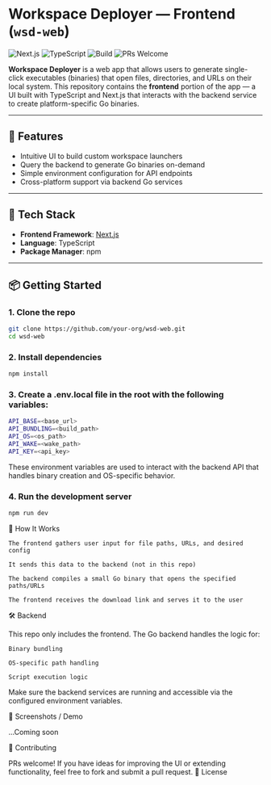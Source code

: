 # Workspace Deployer — Frontend (`wsd-web`)

![Next.js](https://img.shields.io/badge/Next.js-15+-black?logo=next.js&style=for-the-badge)
![TypeScript](https://img.shields.io/badge/TypeScript-5.x-blue?logo=typescript&style=for-the-badge)
![Build](https://img.shields.io/badge/build-passing-brightgreen?style=for-the-badge)
![PRs Welcome](https://img.shields.io/badge/PRs-welcome-brightgreen?style=for-the-badge)


**Workspace Deployer** is a web app that allows users to generate single-click executables (binaries) that open files, directories, and URLs on their local system. This repository contains the **frontend** portion of the app — a UI built with TypeScript and Next.js that interacts with the backend service to create platform-specific Go binaries.

---

## 🚀 Features

- Intuitive UI to build custom workspace launchers  
- Query the backend to generate Go binaries on-demand  
- Simple environment configuration for API endpoints  
- Cross-platform support via backend Go services  

---

## 🧱 Tech Stack

- **Frontend Framework**: [Next.js](https://nextjs.org/)  
- **Language**: TypeScript  
- **Package Manager**: npm  

---

## 📦 Getting Started

### 1. Clone the repo

```bash
git clone https://github.com/your-org/wsd-web.git
cd wsd-web
```

### 2. Install dependencies

```bash
npm install
```

### 3. Create a .env.local file in the root with the following variables:

```bash
API_BASE=<base_url>
API_BUNDLING=<build_path>
API_OS=<os_path>
API_WAKE=<wake_path>
API_KEY=<api_key>
```

These environment variables are used to interact with the backend API that handles binary creation and OS-specific behavior.

### 4. Run the development server

```bash
npm run dev
```


🧠 How It Works

    The frontend gathers user input for file paths, URLs, and desired config

    It sends this data to the backend (not in this repo)

    The backend compiles a small Go binary that opens the specified paths/URLs

    The frontend receives the download link and serves it to the user

🛠 Backend

This repo only includes the frontend. The Go backend handles the logic for:

    Binary bundling

    OS-specific path handling

    Script execution logic

Make sure the backend services are running and accessible via the configured environment variables.


📸 Screenshots / Demo

...Coming soon 


🤝 Contributing

PRs welcome! If you have ideas for improving the UI or extending functionality, feel free to fork and submit a pull request.
📄 License
